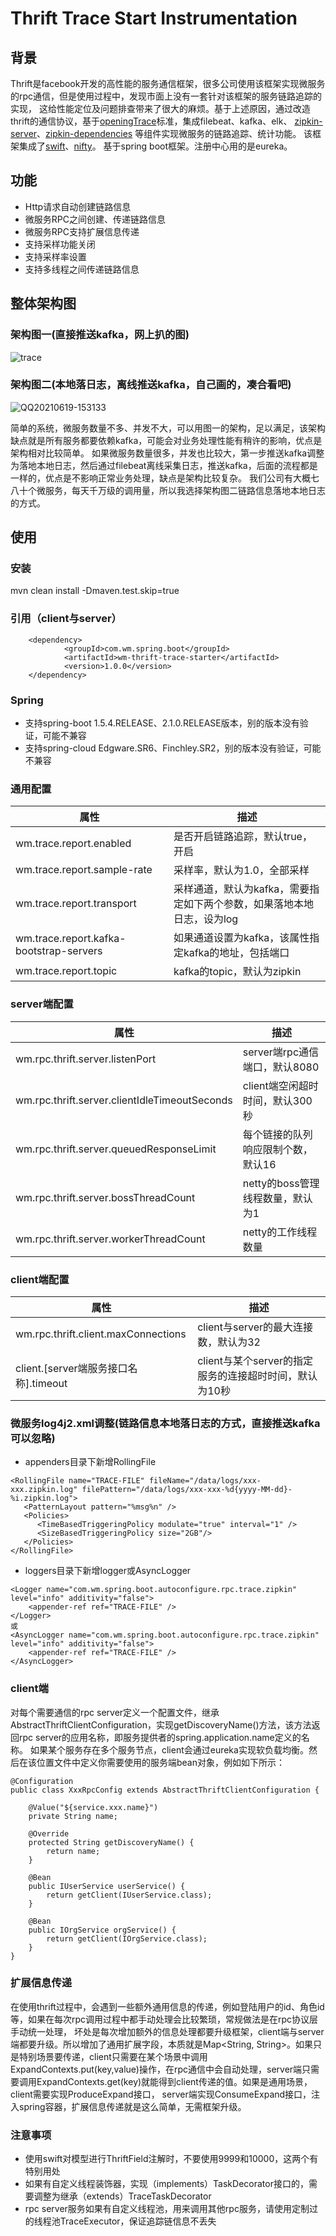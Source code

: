 # Thrift Trace Start Instrumentation
## 背景
Thrift是facebook开发的高性能的服务通信框架，很多公司使用该框架实现微服务的rpc通信，但是使用过程中，发现市面上没有一套针对该框架的服务链路追踪的实现，
这给性能定位及问题排查带来了很大的麻烦。基于上述原因，通过改造thrift的通信协议，基于[openingTrace](https://opentracing.io/specification/)标准，集成filebeat、kafka、elk、
[zipkin-server](https://github.com/openzipkin/zipkin/tree/master/zipkin-server)、[zipkin-dependencies](https://github.com/openzipkin/zipkin-dependencies)
等组件实现微服务的链路追踪、统计功能。
该框架集成了[swift](https://github.com/facebookarchive/swift)、[nifty](https://github.com/facebookarchive/nifty)。
基于spring boot框架。注册中心用的是eureka。

## 功能
- Http请求自动创建链路信息
- 微服务RPC之间创建、传递链路信息
- 微服务RPC支持扩展信息传递
- 支持采样功能关闭
- 支持采样率设置
- 支持多线程之间传递链路信息

## 整体架构图
### 架构图一(直接推送kafka，网上扒的图)
![trace](https://user-images.githubusercontent.com/6084920/122634526-37751000-d111-11eb-9f10-5b48992bbdda.png)

### 架构图二(本地落日志，离线推送kafka，自己画的，凑合看吧)
![QQ20210619-153133](https://user-images.githubusercontent.com/6084920/122634954-b408ee00-d113-11eb-8a52-93171c189def.png)


简单的系统，微服务数量不多、并发不大，可以用图一的架构，足以满足，该架构缺点就是所有服务都要依赖kafka，可能会对业务处理性能有稍许的影响，优点是架构相对比较简单。
如果微服务数量很多，并发也比较大，第一步推送kafka调整为落地本地日志，然后通过filebeat离线采集日志，推送kafka，后面的流程都是一样的，优点是不影响正常业务处理，缺点是架构比较复杂。
我们公司有大概七八十个微服务，每天千万级的调用量，所以我选择架构图二链路信息落地本地日志的方式。

## 使用
### 安装

mvn clean install -Dmaven.test.skip=true

### 引用（client与server）
```
    <dependency>
            <groupId>com.wm.spring.boot</groupId>
            <artifactId>wm-thrift-trace-starter</artifactId>
            <version>1.0.0</version>
    </dependency>
```   
### Spring
- 支持spring-boot 1.5.4.RELEASE、2.1.0.RELEASE版本，别的版本没有验证，可能不兼容
- 支持spring-cloud Edgware.SR6、Finchley.SR2，别的版本没有验证，可能不兼容

### 通用配置
| 属性 | 描述 |
| --- | --- |
| wm.trace.report.enabled | 是否开启链路追踪，默认true，开启 |
| wm.trace.report.sample-rate | 采样率，默认为1.0，全部采样 |
| wm.trace.report.transport | 采样通道，默认为kafka，需要指定如下两个参数，如果落地本地日志，设为log |
| wm.trace.report.kafka-bootstrap-servers | 如果通道设置为kafka，该属性指定kafka的地址，包括端口 |
| wm.trace.report.topic | kafka的topic，默认为zipkin |

### server端配置
| 属性 | 描述 |
| --- | --- |
| wm.rpc.thrift.server.listenPort | server端rpc通信端口，默认8080 |
| wm.rpc.thrift.server.clientIdleTimeoutSeconds | client端空闲超时时间，默认300秒|
| wm.rpc.thrift.server.queuedResponseLimit | 每个链接的队列响应限制个数，默认16 |
| wm.rpc.thrift.server.bossThreadCount | netty的boss管理线程数量，默认为1 |
| wm.rpc.thrift.server.workerThreadCount | netty的工作线程数量 |

### client端配置
| 属性 | 描述 |
| --- | --- |
| wm.rpc.thrift.client.maxConnections | client与server的最大连接数，默认为32 |
| client.[server端服务接口名称].timeout | client与某个server的指定服务的连接超时时间，默认为10秒 |

### 微服务log4j2.xml调整(链路信息本地落日志的方式，直接推送kafka可以忽略)
- appenders目录下新增RollingFile
```
<RollingFile name="TRACE-FILE" fileName="/data/logs/xxx-xxx.zipkin.log" filePattern="/data/logs/xxx-xxx-%d{yyyy-MM-dd}-%i.zipkin.log">
   <PatternLayout pattern="%msg%n" />
   <Policies>
      <TimeBasedTriggeringPolicy modulate="true" interval="1" />
      <SizeBasedTriggeringPolicy size="2GB"/>
   </Policies>
</RollingFile>
```
- loggers目录下新增logger或AsyncLogger
``` 
<Logger name="com.wm.spring.boot.autoconfigure.rpc.trace.zipkin" level="info" additivity="false">
    <appender-ref ref="TRACE-FILE" />
</Logger>
或
<AsyncLogger name="com.wm.spring.boot.autoconfigure.rpc.trace.zipkin" level="info" additivity="false">
    <appender-ref ref="TRACE-FILE" />
</AsyncLogger>
``` 

### client端
对每个需要通信的rpc server定义一个配置文件，继承AbstractThriftClientConfiguration，实现getDiscoveryName()方法，该方法返回rpc server的应用名称，即服务提供者的spring.application.name定义的名称。
如果某个服务存在多个服务节点，client会通过eureka实现软负载均衡。然后在该位置文件中定义你需要使用的服务端bean对象，例如如下所示：
```
@Configuration
public class XxxRpcConfig extends AbstractThriftClientConfiguration {

	@Value("${service.xxx.name}")
    private String name;

	@Override
	protected String getDiscoveryName() {
		return name;
	}

    @Bean
    public IUserService userService() {
        return getClient(IUserService.class);
    }

    @Bean
    public IOrgService orgService() {
        return getClient(IOrgService.class);
    }
}

```

### 扩展信息传递
在使用thrift过程中，会遇到一些额外通用信息的传递，例如登陆用户的id、角色id等，如果在每次rpc调用过程中都手动处理会比较繁琐，常规做法是在rpc协议层手动统一处理，
坏处是每次增加额外的信息处理都要升级框架，client端与server端都要升级。所以增加了通用扩展字段，本质就是Map<String, String>。如果只是特别场景要传递，client只需要在某个场景中调用
ExpandContexts.put(key,value)操作，在rpc通信中会自动处理，server端只需要调用ExpandContexts.get(key)就能得到client传递的值。如果是通用场景，client需要实现ProduceExpand接口，
server端实现ConsumeExpand接口，注入spring容器，扩展信息传递就是这么简单，无需框架升级。

### 注意事项
- 使用swift对模型进行ThriftField注解时，不要使用9999和10000，这两个有特别用处
- 如果有自定义线程装饰器，实现（implements）TaskDecorator接口的，需要调整为继承（extends）TraceTaskDecorator
- rpc server服务如果有自定义线程池，用来调用其他rpc服务，请使用定制过的线程池TraceExecutor，保证追踪链信息不丢失



